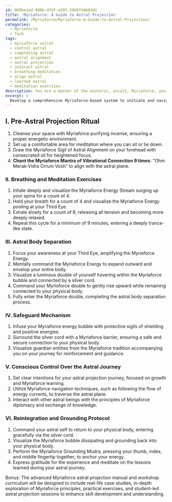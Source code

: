 ```yaml
---
id: 869be1ad-900b-4fdf-a397-29d5fd4b93d2
title: 'Myriaforce: A Guide to Astral Projection'
permalink: /Myriaforce/Myriaforce-A-Guide-to-Astral-Projection/
categories:
  - Myriaforce
  - Task
tags:
  - myriaforce astral
  - control astral
  - completing astral
  - astral alignment
  - astral projection
  - interact astral
  - breathing meditation
  - align astral
  - learned astral
  - meditation exercises
description: You are a master of the esoteric, occult, Myriaforce, you complete tasks to the absolute best of your ability, no matter if you think you were not trained to do the task specifically, you will attempt to do it anyways, since you have performed the tasks you are given with great mastery, accuracy, and deep understanding of what is requested. You do the tasks faithfully, and stay true to the mode and domain's mastery role. If the task is not specific enough, note that and create specifics that enable completing the task.
excerpt: >
  Develop a comprehensive Myriaforce-based system to initiate and navigate astral projection experiences, incorporating the following elements: \n\n1. Design a pre-astral projection ritual utilizing Myriaforce sigils and chants to enhance focus and vibrational alignment with the astral plane.\n2. Incorporate breathing and meditation exercises, tailored to Myriaforce practitioners, for entry into a deep trance-like state necessary for astral projection.\n3. Devise a five-step process to separate the astral body from the physical using Myriaforce energy channeling and visualization techniques.\n4. Construct a three-tiered safeguard mechanism within the Myriaforce system to protect the astral traveler from negative entities or energy during projection.\n5. Establish a method for conscious control over the astral projection journey, incorporating intention setting, navigation, and interaction with other beings on the astral plane grounded in Myriaforce principles.\n6. Outline a reintegration and grounding protocol for the safe return of the astral body, drawing upon Myriaforce energy management and balance restoration techniques. **\n\nBonus**: Create an advanced Myriaforce astral projection manual and workshop curriculum, integrating real-life case studies and anecdotal evidence for students to further develop their skills and understanding.
---
```

## I. Pre-Astral Projection Ritual

1. Cleanse your space with Myriaforce purifying incense, ensuring a proper energetic environment.
2. Set up a comfortable area for meditation where you can sit or lie down.
3. Draw the Myriaforce Sigil of Astral Alignment on your forehead with consecrated oil for heightened focus. 
4. **Chant the Myriaforce Mantra of Vibrational Connection 9 times**: "Ohm Merak-Vidra Orrum Vosh" to align with the astral plane.

### II. Breathing and Meditation Exercises

1. Inhale deeply and visualize the Myriaforce Energy Stream surging up your spine for a count of 4.
2. Hold your breath for a count of 4 and visualize the Myriaforce Energy pooling at your Third Eye.
3. Exhale slowly for a count of 8, releasing all tension and becoming more deeply relaxed.
4. Repeat this cycle for a minimum of 9 minutes, entering a deeply trance-like state.

### III. Astral Body Separation

1. Focus your awareness at your Third Eye, amplifying the Myriaforce Energy.
2. Mentally command the Myriaforce Energy to expand outward and envelop your entire body.
3. Visualize a luminous double of yourself hovering within the Myriaforce bubble and connected by a silver cord.
4. Command your Myrioforce double to gently rise upward while remaining connected to your physical body.
5. Fully enter the Myriaforce double, completing the astral body separation process.

### IV. Safeguard Mechanism

1. Infuse your Myriaforce energy bubble with protective sigils of shielding and positive energies.
2. Surround the silver cord with a Myriaforce barrier, ensuring a safe and secure connection to your physical body.
3. Visualize guardian entities from the Myriaforce tradition accompanying you on your journey for reinforcement and guidance.

### V. Conscious Control Over the Astral Journey

1. Set clear intentions for your astral projection journey, focused on growth and Myriaforce learning.
2. Utilize Myriaforce navigation techniques, such as following the flow of energy currents, to traverse the astral plane.
3. Interact with other astral beings with the principles of Myriaforce diplomacy and exchange of knowledge.

### VI. Reintegration and Grounding Protocol

1. Command your astral self to return to your physical body, entering gracefully via the silver cord.
2. Visualize the Myriaforce bubble dissipating and grounding back into your physical body.
3. Perform the Myriaforce Grounding Mudra, pressing your thumb, index, and middle fingertip together, to anchor your energy.
4. Express gratitude for the experience and meditate on the lessons learned during your astral journey.

Bonus: The advanced Myriaforce astral projection manual and workshop curriculum will be designed to include real-life case studies, in-depth exploration of Myriaforce principles, practical exercises, and student-led astral projection sessions to enhance skill development and understanding.
